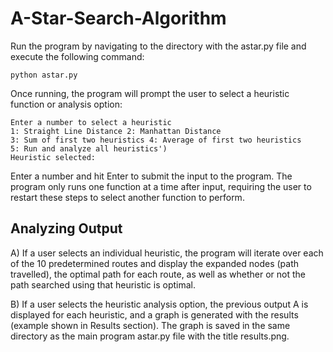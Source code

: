 # A-Star-Search-Algorithm

Run the program by navigating to the directory with the astar.py file and execute the
following command:
```
python astar.py
```
Once running, the program will prompt the user to select a heuristic function or analysis
option:
```
Enter a number to select a heuristic
1: Straight Line Distance 2: Manhattan Distance
3: Sum of first two heuristics 4: Average of first two heuristics
5: Run and analyze all heuristics')
Heuristic selected:
```

Enter a number and hit Enter to submit the input to the program. The program only runs one
function at a time after input, requiring the user to restart these steps to select another
function to perform.

<h2>Analyzing Output</h2>
<p>A) If a user selects an individual heuristic, the program will iterate over each of the 10
predetermined routes and display the expanded nodes (path travelled), the optimal path for
each route, as well as whether or not the path searched using that heuristic is optimal.</p>
<p>B) If a user selects the heuristic analysis option, the previous output A is displayed for each
heuristic, and a graph is generated with the results (example shown in Results section). The
graph is saved in the same directory as the main program astar.py file with the title
results.png.</p>

